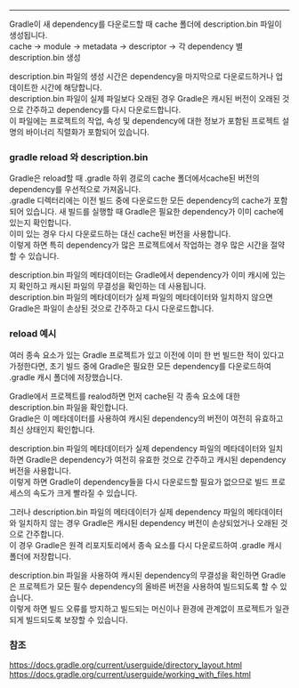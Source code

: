 ***

Gradle이 새 dependency를 다운로드할 때 cache 폴더에 description.bin 파일이 생성됩니다.\
cache -> module -> metadata -> descriptor -> 각 dependency 별 description.bin 생성

description.bin 파일의 생성 시간은 dependency을 마지막으로 다운로드하거나 업데이트한 시간에 해당합니다.\
description.bin 파일이 실제 파일보다 오래된 경우 Gradle은 캐시된 버전이 오래된 것으로 간주하고 dependency를 다시 다운로드합니다.\
이 파일에는 프로젝트의 작업, 속성 및 dependency에 대한 정보가 포함된 프로젝트 설명의 바이너리 직렬화가 포함되어 있습니다.

### gradle reload 와 description.bin

Gradle은 reload할 때 .gradle 하위 경로의 cache 폴더에서cache된 버전의 dependency를 우선적으로 가져옵니다. \
.gradle 디렉터리에는 이전 빌드 중에 다운로드한 모든 dependency의 cache가 포함되어 있습니다. 
새 빌드를 실행할 때 Gradle은 필요한 dependency가 이미 cache에 있는지 확인합니다. \
이미 있는 경우 다시 다운로드하는 대신 cache된 버전을 사용합니다.\
이렇게 하면 특히 dependency가 많은 프로젝트에서 작업하는 경우 많은 시간을 절약할 수 있습니다.

description.bin 파일의 메타데이터는 Gradle에서 dependency가 이미 캐시에 있는지 확인하고 캐시된 파일의 무결성을 확인하는 데 사용됩니다.\
description.bin 파일의 메타데이터가 실제 파일의 메타데이터와 일치하지 않으면 Gradle은 파일이 손상된 것으로 간주하고 다시 다운로드합니다.


### reload 예시

여러 종속 요소가 있는 Gradle 프로젝트가 있고 이전에 이미 한 번 빌드한 적이 있다고 가정한다면,
초기 빌드 중에 Gradle은 필요한 모든 dependency를 다운로드하여 .gradle 캐시 폴더에 저장했습니다.

Gradle에서 프로젝트를 realod하면 먼저 cache된 각 종속 요소에 대한 description.bin 파일을 확인합니다. \
Gradle은 이 메타데이터를 사용하여 캐시된 dependency의 버전이 여전히 유효하고 최신 상태인지 확인합니다.

description.bin 파일의 메타데이터가 실제 dependency 파일의 메타데이터와 일치하면 Gradle은 dependency가 여전히 유효한 것으로 간주하고 캐시된 dependency 버전을 사용합니다. \
이렇게 하면 Gradle이 dependency들을 다시 다운로드할 필요가 없으므로 빌드 프로세스의 속도가 크게 빨라질 수 있습니다.

그러나 description.bin 파일의 메타데이터가 실제 dependency 파일의 메타데이터와 일치하지 않는 경우 Gradle은 캐시된 dependency 버전이 손상되었거나 오래된 것으로 간주합니다.\
이 경우 Gradle은 원격 리포지토리에서 종속 요소를 다시 다운로드하여 .gradle 캐시 폴더에 저장합니다.

description.bin 파일을 사용하여 캐시된 dependency의 무결성을 확인하면 Gradle은 프로젝트가 모든 필수 dependency의 올바른 버전을 사용하여 빌드되도록 할 수 있습니다. \
이렇게 하면 빌드 오류를 방지하고 빌드되는 머신이나 환경에 관계없이 프로젝트가 일관되게 빌드되도록 보장할 수 있습니다.


### 참조
https://docs.gradle.org/current/userguide/directory_layout.html
https://docs.gradle.org/current/userguide/working_with_files.html